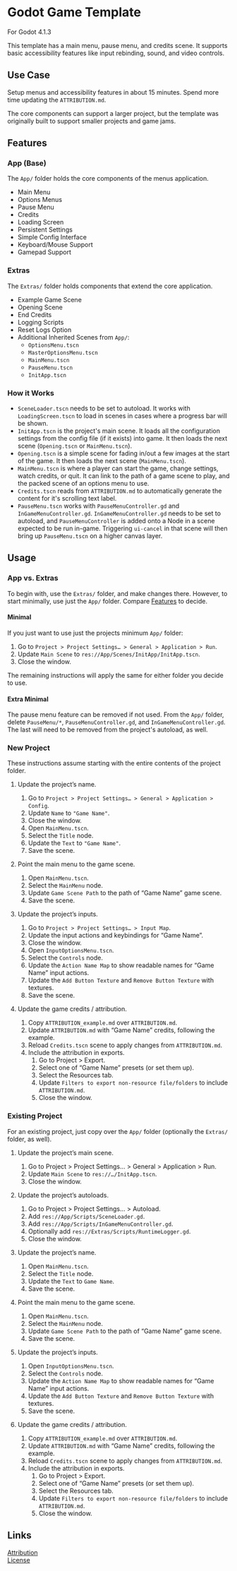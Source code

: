 # Godot Game Template
For Godot 4.1.3

This template has a main menu, pause menu, and credits scene. It supports basic accessibility features like input rebinding, sound, and video controls.


## Use Case
Setup menus and accessibility features in about 15 minutes. Spend more time updating the `ATTRIBUTION.md`.

The core components can support a larger project, but the template was originally built to support smaller projects and game jams.

## Features

### App (Base)

The `App/` folder holds the core components of the menus application.

-   Main Menu    
-   Options Menus
-   Pause Menu
-   Credits
-   Loading Screen
-   Persistent Settings
-   Simple Config Interface
-   Keyboard/Mouse Support
-   Gamepad Support

### Extras

The `Extras/` folder holds components that extend the core application.

-   Example Game Scene
-   Opening Scene
-   End Credits
-   Logging Scripts
-   Reset Logs Option
-   Additional Inherited Scenes from `App/`:
    -   `OptionsMenu.tscn`
    -   `MasterOptionsMenu.tscn`
    -   `MainMenu.tscn` 
    -   `PauseMenu.tscn`
    -   `InitApp.tscn`

  
### How it Works
- `SceneLoader.tscn` needs to be set to autoload. It works with `LoadingScreen.tscn` to load in scenes in cases where a progress bar will be shown.  
- `InitApp.tscn` is the project's main scene. It loads all the configuration settings from the config file (if it exists) into game. It then loads the next scene (`Opening.tscn` or `MainMenu.tscn`).  
- `Opening.tscn` is a simple scene for fading in/out a few images at the start of the game. It then loads the next scene (`MainMenu.tscn`).  
- `MainMenu.tscn` is where a player can start the game, change settings, watch credits, or quit. It can link to the path of a game scene to play, and the packed scene of an options menu to use.  
- `Credits.tscn` reads from `ATTRIBUTION.md` to automatically generate the content for it's scrolling text label.  
- `PauseMenu.tscn` works with `PauseMenuController.gd` and `InGameMenuController.gd`. `InGameMenuController.gd` needs to be set to autoload, and `PauseMenuController` is added onto a Node in a scene expected to be run in-game. Triggering `ui-cancel` in that scene will then bring up `PauseMenu.tscn` on a higher canvas layer.

## Usage

### App vs. Extras

To begin with, use the `Extras/` folder, and make changes there. However, to start minimally, use just the `App/` folder. Compare [Features](#features) to decide.

#### Minimal

If you just want to use just the projects minimum `App/` folder:

1.  Go to `Project > Project Settings… > General > Application > Run`.
2.  Update `Main Scene` to `res://App/Scenes/InitApp/InitApp.tscn`.
3.  Close the window.
    

The remaining instructions will apply the same for either folder you decide to use.

#### Extra Minimal

The pause menu feature can be removed if not used. From the `App/` folder, delete `PauseMenu/*`, `PauseMenuController.gd`, and `InGameMenuController.gd`. The last will need to be removed from the project's autoload, as well.

### New Project
These instructions assume starting with the entire contents of the project folder.
  

1.  Update the project’s name.
    

    1.  Go to `Project > Project Settings… > General > Application > Config`.
    2.  Update `Name` to `"Game Name"`.
    3.  Close the window.
    4.  Open `MainMenu.tscn`.
    5.  Select the `Title` node.
    6.  Update the `Text` to `"Game Name"`.
    7.  Save the scene.

2.  Point the main menu to the game scene.
    

    1.  Open `MainMenu.tscn`.
    2.  Select the `MainMenu` node.
    3.  Update `Game Scene Path` to the path of “Game Name” game scene.
    4.  Save the scene.

3.  Update the project’s inputs.
    

    1.  Go to `Project > Project Settings… > Input Map`.
    2.  Update the input actions and keybindings for “Game Name”.
    3.  Close the window.
    4.  Open `InputOptionsMenu.tscn`.
    5.  Select the `Controls` node.
    6.  Update the `Action Name Map` to show readable names for “Game Name” input actions.
    7.  Update the `Add Button Texture` and `Remove Button Texture` with textures.
    8.  Save the scene.
    

4.  Update the game credits / attribution.
    

    1.  Copy `ATTRIBUTION_example.md` over `ATTRIBUTION.md`.
    2.  Update `ATTRIBUTION.md` with “Game Name” credits, following the example.
    3.  Reload `Credits.tscn` scene to apply changes from `ATTRIBUTION.md`.
    4.  Include the attribution in exports.
        1.  Go to Project > Export.
        2.  Select one of “Game Name” presets (or set them up).
        3.  Select the Resources tab.
        4.  Update `Filters to export non-resource file/folders` to include `ATTRIBUTION.md`.
        5.  Close the window.
    


### Existing Project

For an existing project, just copy over the `App/` folder (optionally the `Extras/` folder, as well).

  

1.  Update the project’s main scene.
    

    1.  Go to Project > Project Settings… > General > Application > Run.
    2.  Update `Main Scene` to `res://…/InitApp.tscn`.
    3.  Close the window.
    

2.  Update the project’s autoloads.
    

    1.  Go to Project > Project Settings… > Autoload.
    2.  Add `res://App/Scripts/SceneLoader.gd`.
    3.  Add `res://App/Scripts/InGameMenuController.gd`.
    4.  Optionally add `res://Extras/Scripts/RuntimeLogger.gd`.
    5.  Close the window.

3.  Update the project’s name.
    

    1.  Open `MainMenu.tscn`.
    2.  Select the `Title` node.
    3.  Update the `Text` to `Game Name`.
    4.  Save the scene.
    

4.  Point the main menu to the game scene.
    

    1.  Open `MainMenu.tscn`.
    2.  Select the `MainMenu` node.
    3.  Update `Game Scene Path` to the path of “Game Name” game scene.
    4.  Save the scene.
    

5.  Update the project’s inputs.
    

    1.  Open `InputOptionsMenu.tscn`.
    2.  Select the `Controls` node.
    3.  Update the `Action Name Map` to show readable names for “Game Name” input actions.
    4.  Update the `Add Button Texture` and `Remove Button Texture` with textures.
    5.  Save the scene.

6.  Update the game credits / attribution.
    

    1.  Copy `ATTRIBUTION_example.md` over `ATTRIBUTION.md`.
    2.  Update `ATTRIBUTION.md` with “Game Name” credits, following the example.
    3.  Reload `Credits.tscn` scene to apply changes from `ATTRIBUTION.md`.
    4.  Include the attribution in exports.
        1.  Go to Project > Export.
        2.  Select one of “Game Name” presets (or set them up).
        3.  Select the Resources tab.
        4.  Update `Filters to export non-resource file/folders` to include `ATTRIBUTION.md`.
        5.  Close the window.
   

## Links
[Attribution](ATTRIBUTION.md)  
[License](LICENSE.txt)  